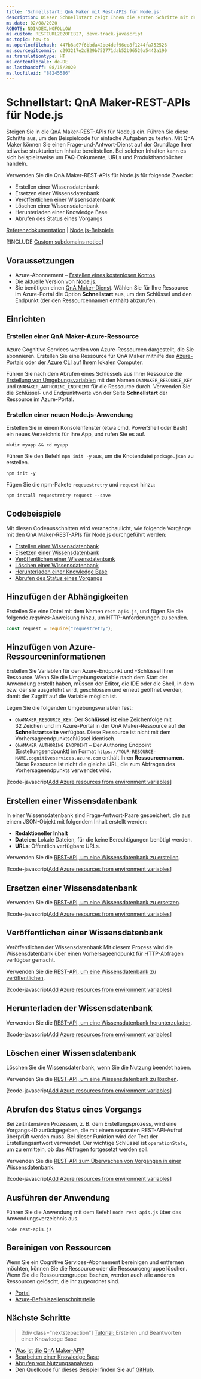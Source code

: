 ```yaml
---
title: 'Schnellstart: QnA Maker mit Rest-APIs für Node.js'
description: Dieser Schnellstart zeigt Ihnen die ersten Schritte mit den QnA Maker-REST-APIs für Node.js. Führen Sie die nachfolgenden Schritte zum Installieren des Pakets aus, und testen Sie den Beispielcode für grundlegende Aufgaben.  Mit QnA Maker können Sie einen Frage-und-Antwort-Dienst auf der Grundlage Ihrer teilweise strukturierten Inhalte bereitstellen. Bei solchen Inhalten kann es sich beispielsweise um FAQ-Dokumente, URLs und Produkthandbücher handeln.
ms.date: 02/08/2020
ROBOTS: NOINDEX,NOFOLLOW
ms.custom: RESTCURL2020FEB27, devx-track-javascript
ms.topic: how-to
ms.openlocfilehash: 447b8a07f6bbda42be4def96ee8f1244fa752526
ms.sourcegitcommit: c293217e2d829b752771dab52b96529a5442a190
ms.translationtype: HT
ms.contentlocale: de-DE
ms.lasthandoff: 08/15/2020
ms.locfileid: "88245586"
---
```

# <a name="quickstart-qna-maker-rest-apis-for-nodejs"></a>Schnellstart: QnA Maker-REST-APIs für Node.js

Steigen Sie in die QnA Maker-REST-APIs für Node.js ein. Führen Sie diese Schritte aus, um den Beispielcode für einfache Aufgaben zu testen.  Mit QnA Maker können Sie einen Frage-und-Antwort-Dienst auf der Grundlage Ihrer teilweise strukturierten Inhalte bereitstellen. Bei solchen Inhalten kann es sich beispielsweise um FAQ-Dokumente, URLs und Produkthandbücher handeln.

Verwenden Sie die QnA Maker-REST-APIs für Node.js für folgende Zwecke:

* Erstellen einer Wissensdatenbank
* Ersetzen einer Wissensdatenbank
* Veröffentlichen einer Wissensdatenbank
* Löschen einer Wissensdatenbank
* Herunterladen einer Knowledge Base
* Abrufen des Status eines Vorgangs

[Referenzdokumentation](https://docs.microsoft.com/rest/api/cognitiveservices/qnamaker/knowledgebase) | [Node.js-Beispiele](https://github.com/Azure-Samples/cognitive-services-qnamaker-nodejs/tree/master/documentation-samples/quickstarts/rest-api)

[!INCLUDE [Custom subdomains notice](../../../../includes/cognitive-services-custom-subdomains-note.md)]

## <a name="prerequisites"></a>Voraussetzungen

* Azure-Abonnement – [Erstellen eines kostenlosen Kontos](https://azure.microsoft.com/free/cognitive-services)
* Die aktuelle Version von [Node.js](https://nodejs.org).
* Sie benötigen einen [QnA Maker-Dienst](../How-To/set-up-qnamaker-service-azure.md). Wählen Sie für Ihre Ressource im Azure-Portal die Option **Schnellstart** aus, um den Schlüssel und den Endpunkt (der den Ressourcennamen enthält) abzurufen.

## <a name="setting-up"></a>Einrichten

### <a name="create-a-qna-maker-azure-resource"></a>Erstellen einer QnA Maker-Azure-Ressource

Azure Cognitive Services werden von Azure-Ressourcen dargestellt, die Sie abonnieren. Erstellen Sie eine Ressource für QnA Maker mithilfe des [Azure-Portals](https://docs.microsoft.com/azure/cognitive-services/cognitive-services-apis-create-account) oder der [Azure CLI](https://docs.microsoft.com/azure/cognitive-services/cognitive-services-apis-create-account-cli) auf Ihrem lokalen Computer.

Führen Sie nach dem Abrufen eines Schlüssels aus Ihrer Ressource die [Erstellung von Umgebungsvariablen](https://docs.microsoft.com/azure/cognitive-services/cognitive-services-apis-create-account#configure-an-environment-variable-for-authentication) mit den Namen `QNAMAKER_RESOURCE_KEY` und `QNAMAKER_AUTHORING_ENDPOINT` für die Ressource durch. Verwenden Sie die Schlüssel- und Endpunktwerte von der Seite **Schnellstart** der Ressource im Azure-Portal.

### <a name="create-a-new-nodejs-application"></a>Erstellen einer neuen Node.js-Anwendung

Erstellen Sie in einem Konsolenfenster (etwa cmd, PowerShell oder Bash) ein neues Verzeichnis für Ihre App, und rufen Sie es auf.

```console
mkdir myapp && cd myapp
```

Führen Sie den Befehl `npm init -y` aus, um die Knotendatei `package.json` zu erstellen.

```console
npm init -y
```

Fügen Sie die npm-Pakete `reqeuestretry` und `request` hinzu:

```console
npm install requestretry request --save
```

## <a name="code-examples"></a>Codebeispiele

Mit diesen Codeausschnitten wird veranschaulicht, wie folgende Vorgänge mit den QnA Maker-REST-APIs für Node.js durchgeführt werden:

* [Erstellen einer Wissensdatenbank](#create-a-knowledge-base)
* [Ersetzen einer Wissensdatenbank](#replace-a-knowledge-base)
* [Veröffentlichen einer Wissensdatenbank](#publish-a-knowledge-base)
* [Löschen einer Wissensdatenbank](#delete-a-knowledge-base)
* [Herunterladen einer Knowledge Base](#download-the-knowledge-base)
* [Abrufen des Status eines Vorgangs](#get-status-of-an-operation)

## <a name="add-the-dependencies"></a>Hinzufügen der Abhängigkeiten

Erstellen Sie eine Datei mit dem Namen `rest-apis.js`, und fügen Sie die folgende _requires_-Anweisung hinzu, um HTTP-Anforderungen zu senden.

```javascript
const request = require("requestretry");
```

## <a name="add-azure-resource-information"></a>Hinzufügen von Azure-Ressourceninformationen

Erstellen Sie Variablen für den Azure-Endpunkt und -Schlüssel Ihrer Ressource. Wenn Sie die Umgebungsvariable nach dem Start der Anwendung erstellt haben, müssen der Editor, die IDE oder die Shell, in dem bzw. der sie ausgeführt wird, geschlossen und erneut geöffnet werden, damit der Zugriff auf die Variable möglich ist.

Legen Sie die folgenden Umgebungsvariablen fest:

* `QNAMAKER_RESOURCE_KEY`: Der **Schlüssel** ist eine Zeichenfolge mit 32 Zeichen und im Azure-Portal in der QnA Maker-Ressource auf der **Schnellstartseite** verfügbar. Diese Ressource ist nicht mit dem Vorhersageendpunktschlüssel identisch.
* `QNAMAKER_AUTHORING_ENDPOINT` – Der Authoring Endpoint (Erstellungsendpunkt) im Format `https://YOUR-RESOURCE-NAME.cognitiveservices.azure.com` enthält Ihren **Ressourcennamen**. Diese Ressource ist nicht die gleiche URL, die zum Abfragen des Vorhersageendpunkts verwendet wird.

[!code-javascript[Add Azure resources from environment variables](~/samples-qnamaker-nodejs/documentation-samples/quickstarts/rest-api/rest-api.js?name=authorization)]

## <a name="create-a-knowledge-base"></a>Erstellen einer Wissensdatenbank

In einer Wissensdatenbank sind Frage-Antwort-Paare gespeichert, die aus einem JSON-Objekt mit folgendem Inhalt erstellt werden:

* **Redaktioneller Inhalt**
* **Dateien**: Lokale Dateien, für die keine Berechtigungen benötigt werden.
* **URLs**: Öffentlich verfügbare URLs.

Verwenden Sie die [REST-API, um eine Wissensdatenbank zu erstellen](https://docs.microsoft.com/rest/api/cognitiveservices/qnamaker/knowledgebase/create).

[!code-javascript[Add Azure resources from environment variables](~/samples-qnamaker-nodejs/documentation-samples/quickstarts/rest-api/rest-api.js?name=createKb)]

## <a name="replace-a-knowledge-base"></a>Ersetzen einer Wissensdatenbank

Verwenden Sie die [REST-API, um eine Wissensdatenbank zu ersetzen](https://docs.microsoft.com/rest/api/cognitiveservices/qnamaker/knowledgebase/replace).

[!code-javascript[Add Azure resources from environment variables](~/samples-qnamaker-nodejs/documentation-samples/quickstarts/rest-api/rest-api.js?name=replaceKb)]

## <a name="publish-a-knowledge-base"></a>Veröffentlichen einer Wissensdatenbank

Veröffentlichen der Wissensdatenbank Mit diesem Prozess wird die Wissensdatenbank über einen Vorhersageendpunkt für HTTP-Abfragen verfügbar gemacht.

Verwenden Sie die [REST-API, um eine Wissensdatenbank zu veröffentlichen](https://docs.microsoft.com/rest/api/cognitiveservices/qnamaker/knowledgebase/publish).


[!code-javascript[Add Azure resources from environment variables](~/samples-qnamaker-nodejs/documentation-samples/quickstarts/rest-api/rest-api.js?name=publish)]

## <a name="download-the-knowledge-base"></a>Herunterladen der Wissensdatenbank

Verwenden Sie die [REST-API, um eine Wissensdatenbank herunterzuladen](https://docs.microsoft.com/rest/api/cognitiveservices/qnamaker/knowledgebase/download).

[!code-javascript[Add Azure resources from environment variables](~/samples-qnamaker-nodejs/documentation-samples/quickstarts/rest-api/rest-api.js?name=download)]

## <a name="delete-a-knowledge-base"></a>Löschen einer Wissensdatenbank

Löschen Sie die Wissensdatenbank, wenn Sie die Nutzung beendet haben.

Verwenden Sie die [REST-API, um eine Wissensdatenbank zu löschen](https://docs.microsoft.com/rest/api/cognitiveservices/qnamaker/knowledgebase/delete).

[!code-javascript[Add Azure resources from environment variables](~/samples-qnamaker-nodejs/documentation-samples/quickstarts/rest-api/rest-api.js?name=deleteKb)]

## <a name="get-status-of-an-operation"></a>Abrufen des Status eines Vorgangs

Bei zeitintensiven Prozessen, z. B. dem Erstellungsprozess, wird eine Vorgangs-ID zurückgegeben, die mit einem separaten REST-API-Aufruf überprüft werden muss. Bei dieser Funktion wird der Text der Erstellungsantwort verwendet. Der wichtige Schlüssel ist `operationState`, um zu ermitteln, ob das Abfragen fortgesetzt werden soll.

Verwenden Sie die [REST-API zum Überwachen von Vorgängen in einer Wissensdatenbank](https://docs.microsoft.com/rest/api/cognitiveservices/qnamaker/operations/getdetails).


[!code-javascript[Add Azure resources from environment variables](~/samples-qnamaker-nodejs/documentation-samples/quickstarts/rest-api/rest-api.js?name=operationDetails)]


## <a name="run-the-application"></a>Ausführen der Anwendung

Führen Sie die Anwendung mit dem Befehl `node rest-apis.js` über das Anwendungsverzeichnis aus.

```console
node rest-apis.js
```

## <a name="clean-up-resources"></a>Bereinigen von Ressourcen

Wenn Sie ein Cognitive Services-Abonnement bereinigen und entfernen möchten, können Sie die Ressource oder die Ressourcengruppe löschen. Wenn Sie die Ressourcengruppe löschen, werden auch alle anderen Ressourcen gelöscht, die ihr zugeordnet sind.

* [Portal](../../cognitive-services-apis-create-account.md#clean-up-resources)
* [Azure-Befehlszeilenschnittstelle](../../cognitive-services-apis-create-account-cli.md#clean-up-resources)

## <a name="next-steps"></a>Nächste Schritte

> [!div class="nextstepaction"]
>[Tutorial: ](../tutorials/create-publish-query-in-portal.md)Erstellen und Beantworten einer Knowledge Base

* [Was ist die QnA Maker-API?](../Overview/overview.md)
* [Bearbeiten einer Knowledge Base](../how-to/edit-knowledge-base.md)
* [Abrufen von Nutzungsanalysen](../how-to/get-analytics-knowledge-base.md)
* Den Quellcode für dieses Beispiel finden Sie auf [GitHub](https://github.com/Azure-Samples/cognitive-services-qnamaker-nodejs/blob/master/documentation-samples/quickstarts/rest-api/rest-api.js).
